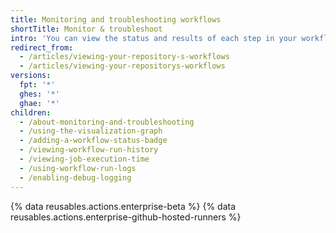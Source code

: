 ```yaml
---
title: Monitoring and troubleshooting workflows
shortTitle: Monitor & troubleshoot
intro: 'You can view the status and results of each step in your workflow, debug a failed workflow, search and download logs, and view billable job execution minutes.'
redirect_from:
  - /articles/viewing-your-repository-s-workflows
  - /articles/viewing-your-repositorys-workflows
versions:
  fpt: '*'
  ghes: '*'
  ghae: '*'
children:
  - /about-monitoring-and-troubleshooting
  - /using-the-visualization-graph
  - /adding-a-workflow-status-badge
  - /viewing-workflow-run-history
  - /viewing-job-execution-time
  - /using-workflow-run-logs
  - /enabling-debug-logging
---
```

{% data reusables.actions.enterprise-beta %}
{% data reusables.actions.enterprise-github-hosted-runners %}
